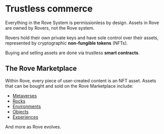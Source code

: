 # Trustless commerce

Everything in the Rove System is permissionless by design. Assets in Rove are owned by Rovers, not the Rove system.&#x20;

Rovers hold their own private keys and have sole control over their assets, represented by cryptographic **non-fungible tokens** (NFTs).&#x20;

Buying and selling assets are done via trustless **smart contracts**.

## The Rove Marketplace

Within Rove, every piece of user-created content is an NFT asset. Assets that can be bought and sold on the Rove Marketplace include:

* [Metaverses](../the-user-created-immersive-web/metaverses.md)
* [Rocks](../the-user-created-immersive-web/rocks/)
* [Environments](../the-user-created-immersive-web/environments.md)&#x20;
* [Objects](../the-user-created-immersive-web/objects.md)
* [Experiences](../hang-out-in-the-immersive-web/social-experiences.md)

And more as Rove evolves.
